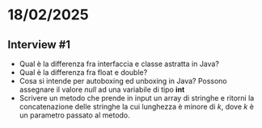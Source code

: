 # 18/02/2025
## Interview #1
- Qual è la differenza fra interfaccia e classe astratta in Java?
- Qual è la differenza fra float e double?
- Cosa si intende per autoboxing ed unboxing in Java? Possono assegnare il valore *null* ad una variabile di tipo **int**
- Scrivere un metodo che prende in input un array di stringhe e ritorni la concatenazione delle stringhe la cui lunghezza è minore di *k*, dove *k* è un parametro passato al metodo.
